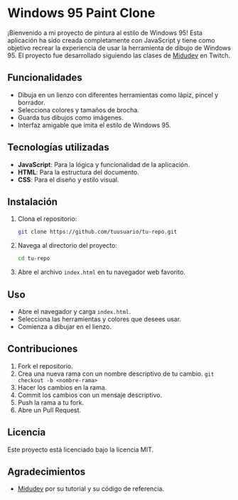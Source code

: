 # Windows 95 Paint Clone

¡Bienvenido a mi proyecto de pintura al estilo de Windows 95! Esta aplicación ha sido creada completamente con JavaScript y tiene como objetivo recrear la experiencia de usar la herramienta de dibujo de Windows 95. El proyecto fue desarrollado siguiendo las clases de [Midudev](https://www.twitch.tv/midudev) en Twitch.

## Funcionalidades

- Dibuja en un lienzo con diferentes herramientas como lápiz, pincel y borrador.
- Selecciona colores y tamaños de brocha.
- Guarda tus dibujos como imágenes.
- Interfaz amigable que imita el estilo de Windows 95.

## Tecnologías utilizadas

- **JavaScript**: Para la lógica y funcionalidad de la aplicación.
- **HTML**: Para la estructura del documento.
- **CSS**: Para el diseño y estilo visual.

## Instalación

1. Clona el repositorio:

   ```bash
   git clone https://github.com/tuusuario/tu-repo.git

   ```

2. Navega al directorio del proyecto:
   ```bash
   cd tu-repo
   ```
3. Abre el archivo `index.html` en tu navegador web favorito.

## Uso

- Abre el navegador y carga `index.html`.
- Selecciona las herramientas y colores que desees usar.
- Comienza a dibujar en el lienzo.

## Contribuciones

1. Fork el repositorio.
2. Crea una nueva rama con un nombre descriptivo de tu cambio. `git checkout -b <nombre-rama>`
3. Hacer los cambios en la rama.
4. Commit los cambios con un mensaje descriptivo.
5. Push la rama a tu fork.
6. Abre un Pull Request.

## Licencia

Este proyecto está licenciado bajo la licencia MIT.

## Agradecimientos

- [Midudev](https://www.twitch.tv/midudev) por su tutorial y su código de referencia.

